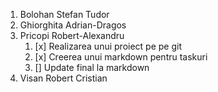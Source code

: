 1. Bolohan Stefan Tudor
2. Ghiorghita Adrian-Dragos
3. Pricopi Robert-Alexandru
    1. [x] Realizarea unui proiect pe pe git
    2. [x] Creerea unui markdown pentru taskuri
    3. [] Update final la markdown
4. Visan Robert Cristian